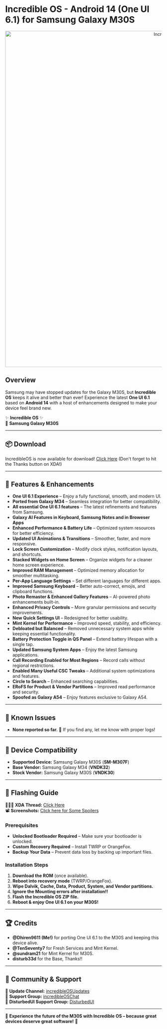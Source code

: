 # Incredible OS - Android 14 (One UI 6.1) for Samsung Galaxy M30S

<p align="center">
  <img src="images/IncredibleOS_For_Galaxy_M30s_UI6.png" alt="Incredible OS Banner" width="1080px">
</p>

## Overview

Samsung may have stopped updates for the Galaxy M30S, but **Incredible OS** keeps it alive and better than ever! Experience the latest **One UI 6.1** based on **Android 14** with a host of enhancements designed to make your device feel brand new.

✨ **Incredible OS** ✨  
📱 **Samsung Galaxy M30S**

---

## 📦 Download
IncredibleOS is now available for download! [Click Here](https://xdaforums.com/t/rom-14-one-ui-6-1-stable-incredible-os-v2-for-galaxy-m30s.4725635/) (Don't forget to hit the Thanks button on XDA!)

---

## 🌟 Features & Enhancements
- **One UI 6.1 Experience** – Enjoy a fully functional, smooth, and modern UI.
- **Ported from Galaxy M34** – Seamless integration for better compatibility.
- **All essential One UI 6.1 features** – The latest refinements and features from Samsung.
- **Galaxy AI Features in Keyboard, Samsung Notes and in Broweser Apps**
- **Enhanced Performance & Battery Life** – Optimized system resources for better efficiency.
- **Updated UI Animations & Transitions** – Smoother, faster, and more responsive.
- **Lock Screen Customization** – Modify clock styles, notification layouts, and shortcuts.
- **Stacked Widgets on Home Screen** – Organize widgets for a cleaner home screen experience.
- **Improved RAM Management** – Optimized memory allocation for smoother multitasking.
- **Per-App Language Settings** – Set different languages for different apps.
- **Improved Samsung Keyboard** – Better auto-correct, emojis, and clipboard functions.
- **Photo Remaster & Enhanced Gallery Features** – AI-powered photo enhancements built-in.
- **Enhanced Privacy Controls** – More granular permissions and security improvements.
- **New Quick Settings UI** – Redesigned for better usability.
- **Mint Kernel for Performance** – Improved speed, stability, and efficiency.
- **Debloated but Balanced** – Removed unnecessary system apps while keeping essential functionality.
- **Battery Protection Toggle in QS Panel** – Extend battery lifespan with a single tap.
- **Updated Samsung System Apps** – Enjoy the latest Samsung applications.
- **Call Recording Enabled for Most Regions** – Record calls without regional restrictions.
- **Enabled Many Useful CSC Tweaks** – Additional system optimizations and features.
- **Circle to Search** – Enhanced searching capabilities.
- **ERoFS for Product & Vendor Partitions** – Improved read performance and security.
- **Spoofed as Galaxy A54** – Enjoy features exclusive to Galaxy A54.

---

## 🐞 Known Issues
- **None reported so far.** 🚀 If you find any, let me know with proper logs!

---

## 📱 Device Compatibility
- **Supported Device:** Samsung Galaxy M30S (**SM-M307F**)
- **Base Vendor:** Samsung Galaxy M34 (**VNDK32**)
- **Stock Vendor:** Samsung Galaxy M30S (**VNDK30**)

---

## 📓 Flashing Guide
👨🏻‍💻 **XDA Thread:** [Click Here](https://xdaforums.com/t/rom-14-one-ui-6-1-stable-incredible-os-v2-for-galaxy-m30s.4725635/)  
📽 **Screenshots:** [Click here for Some Spoilers](https://t.me/incredibleOSChat/12)

### Prerequisites
- **Unlocked Bootloader Required** – Make sure your bootloader is unlocked.
- **Custom Recovery Required** – Install TWRP or OrangeFox.
- **Backup Your Data** – Prevent data loss by backing up important files.

### Installation Steps
1. **Download the ROM** (once available).
2. **Reboot into recovery mode** (TWRP/OrangeFox).
3. **Wipe Dalvik, Cache, Data, Product, System, and Vendor partitions.**
4. **Ignore the Mounting errors after installation!!**
5. **Flash the Incredible OS ZIP file.**
6. **Reboot & enjoy One UI 6.1 on your M30S!**

---

## 🏆 Credits
- **@Dhiren9611 (Me!)** for porting One UI 6.1 to the M30S and keeping this device alive.
- **@TenSeventy7** for Fresh Services and Mint Kernel.
- **@sundram21** for Mint Kernel for M30S.
- **disturb33d** for the Base, Thanks!!

---

## 📢 Community & Support
📢 **Update Channel:** [incredibleOSUpdates](https://t.me/incredibleOSUpdates)  
💬 **Support Group:** [incredibleOSChat](https://t.me/incredibleOSChat)  
💬 **DisturbedUI Support Group:** [DisturbedUI](https://t.me/disturbedui)  

---

🚀 **Experience the future of the M30S with Incredible OS – because great devices deserve great software!** 🚀
